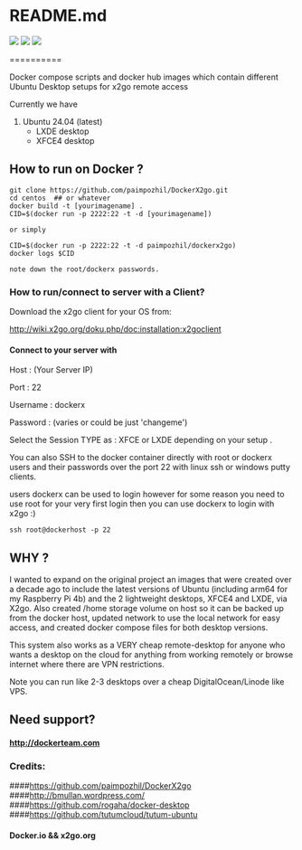# README.md
<img src="https://img.shields.io/badge/version-1.0_alpha-blue" /> <img src="https://img.shields.io/badge/docker-version_24.0.7-green" /> <img src="https://img.shields.io/badge/ubuntu-latest_24.04-orange" />


==========

Docker compose scripts and docker hub images which contain different Ubuntu Desktop setups for x2go remote access

Currently we have

1. Ubuntu 24.04 (latest)
   - LXDE desktop
   - XFCE4 desktop

## How to run on Docker ?

```
git clone https://github.com/paimpozhil/DockerX2go.git 
cd centos  ## or whatever
docker build -t [yourimagename] .
CID=$(docker run -p 2222:22 -t -d [yourimagename])

or simply 

CID=$(docker run -p 2222:22 -t -d paimpozhil/dockerx2go)
docker logs $CID

note down the root/dockerx passwords.
```

### How to run/connect to server with a Client?

Download the x2go client for your OS from:

http://wiki.x2go.org/doku.php/doc:installation:x2goclient

#### Connect to your server with 

Host : (Your Server IP)

Port : 22

Username : dockerx 

Password : (varies or could be just 'changeme')


Select the Session TYPE as : XFCE or LXDE depending on your setup . 

You can also SSH to the docker container directly with root or dockerx users and their passwords over the port 22 with linux ssh or windows putty clients.

users dockerx can be used to login however for some reason you need to use root for your very first login then you can use dockerx to login with x2go :)

```
ssh root@dockerhost -p 22
```

## WHY ?

I wanted to expand on the original project an images that were created over a decade ago to include the latest versions of Ubuntu (including arm64 for my Raspberry Pi 4b) and the 2 lightweight desktops, XFCE4 and LXDE, via X2go.  Also created /home storage volume on host so it can be backed up from the docker host, updated network to use the local network for easy access, and created docker compose files for both desktop versions.

This system also works as a VERY cheap remote-desktop for anyone who wants a desktop on the cloud for anything from working remotely or browse internet where there are VPN restrictions.

Note you can run like 2-3 desktops over a cheap DigitalOcean/Linode like VPS.


## Need support?

#### http://dockerteam.com

### Credits:

####https://github.com/paimpozhil/DockerX2go
####http://bmullan.wordpress.com/
####https://github.com/rogaha/docker-desktop
####https://github.com/tutumcloud/tutum-ubuntu

#### Docker.io && x2go.org

